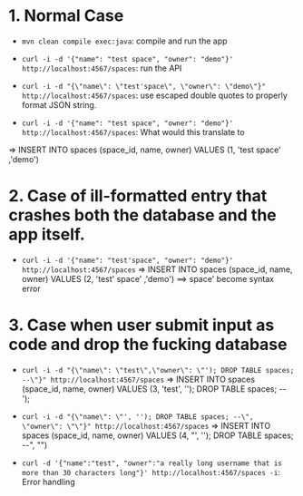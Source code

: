 
# 1. Normal Case
+ `mvn clean compile exec:java`: compile and run the app

+ `curl -i -d '{"name": "test space", "owner": "demo"}' http://localhost:4567/spaces`: run the API

+ `curl -i -d "{\"name\": \"test'space\", \"owner\": \"demo\"}" http://localhost:4567/spaces`:  use escaped double quotes to properly format JSON string.

+ `curl -i -d '{"name": "test space", "owner": "demo"}' http://localhost:4567/spaces`: What would this translate to

=> INSERT INTO spaces (space_id, name, owner) VALUES (1, 'test space' ,'demo')

# 2. Case of ill-formatted entry that crashes both the database and the app itself.
+ `curl -i -d '{"name": "test'space", "owner": "demo"}' http://localhost:4567/spaces`
=> INSERT INTO spaces (space_id, name, owner) VALUES (2, 'test' space' ,'demo')
==> space' become syntax error

# 3. Case when user submit input as code and drop the fucking database
+ `curl -i -d "{\"name\": \"test\",\"owner\": \"'); DROP TABLE spaces; --\"}" http://localhost:4567/spaces`
=> INSERT INTO spaces (space_id, name, owner) VALUES (3, 'test', ''); DROP TABLE spaces; -- ');

+ `curl -i -d "{\"name\": \"', ''); DROP TABLE spaces; --\", \"owner\": \"\"}" http://localhost:4567/spaces`
=> INSERT INTO spaces (space_id, name, owner) VALUES (4, "', ''); DROP TABLE spaces; --", "")

+ `curl -d '{"name":"test", "owner":"a really long username that is more than 30 characters long"}' http://localhost:4567/spaces -i`: Error handling

